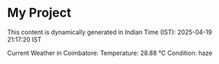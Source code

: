 # My Project

This content is dynamically generated in Indian Time (IST): 2025-04-19 21:17:20 IST


Current Weather in Coimbatore:
Temperature: 28.88 °C
Condition: haze
